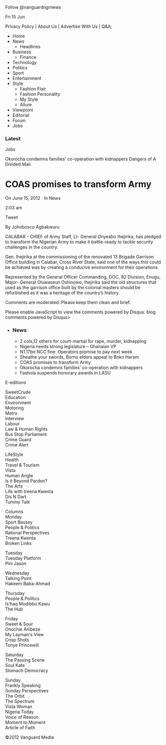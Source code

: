 Follow @vanguardngrnews

Fri 15 Jun 

Privacy Policy | About Us | Advertise With Us | Q&A;

  * Home
  * News
    * Headlines
  * Business
    * Finance
  * Technology
  * Politics
  * Sport
  * Entertainment
  * Style
    * Fashion Flair
    * Fashion Personality
    * My Style
    * Allure
  * Viewpoint
  * Editorial
  * Forum
  * Jobs



###  Latest   
Jobs

Okorocha condemns families’ co-operation with kidnappers Dangers of A Divided Mali

# COAS promises to transform Army

On June 15, 2012 · In News

2:03 am

Tweet

By Johnbosco Agbakwuru

CALABAR – CHIEF of Army Staff, Lt- General Onyeabo Ihejirika, has pledged to transform the Nigerian Army to make it battle-ready to tackle security challenges in the country.

Gen. Ihejirika at the commissioning of the renovated 13 Brigade Garrison Office building in Calabar, Cross River State, said one of the ways this could be achieved was by creating a conducive environment for their operations.

Represented by the General Officer Commanding, GOC, 82 Division, Enugu, Major- General Oluwaseun Oshinowo, Ihejirika said the old structures that used as the garrison office built by the colonial masters should be refurbished as it was a heritage of the country’s history.

Comments are moderated. Please keep them clean and brief.

Please enable JavaScript to view the comments powered by Disqus. blog comments powered by Disqus>

  * ### News

    * 2 cols,12 others for court-martial for rape, murder, kidnapping
    * Nigeria needs strong legislature – Ghanaian VP
    * N1.17bn NCC fine: Operators promise to pay next week
    * Sheathe your swords, Borno elders appeal to Boko Haram
    * COAS promises to transform Army
    * Okorocha condemns families’ co-operation with kidnappers
    * Fashola suspends honorary awards in LASU




E-editions

SweetCrude  
Education  
Environment  
Motoring  
Metro  
Interview  
Labour  
Law & Human Rights  
Bus Stop Parliament  
Crime Guard  
Crime Alert

  
  


LifeStyle  
Health  
Travel & Tourism  
Vista  
Human Angle  
Is it Beyond Pardon?  
The Arts  
Life with treena Kwenta  
Dis N Dart  
Tummy Talk

Columns  
Monday  
Sport Bassey  
People & Politics  
Rational Perspectives   
Treena Kwenta  
Broken Links  
  
Tuesday  
Tuesday Platform   
Pini Jason   
  
Wednesday  
Talking Point  
Hakeem Baba-Ahmad  
  


  
Thursday  
People & Politics  
Is'haq Modibbo Kawu  
The Hub  
  
Friday  
Sweet & Sour  
Onochie Anibeze  
My Layman's View  
Crisp Shots  
Tonye Princewill  
  
Saturday  
The Passing Scene  
Soul Kate  
Stomach Democracy  
  


  
Sunday  
Frankly Speaking  
Sunday Perspectives   
The Orbit  
The Spectrum  
Vista Woman  
Nigeria Today  
Voice of Reason  
Moment to Moment  
Article of Faith  
  
  
©2012 Vanguard Media  

